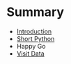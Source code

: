 # Summary

* [Introduction](README.md)
* [Short Python](chapter1.md)
* Happy Go
* [Visit Data](visit-data.md)

